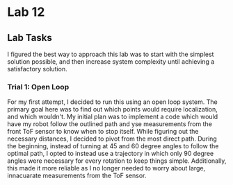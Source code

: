 # Lab 12

## Lab Tasks

I figured the best way to approach this lab was to start with the simplest solution possible, and then increase system complexity until achieving a satisfactory solution. 

### Trial 1: Open Loop

For my first attempt, I decided to run this using an open loop system. The primary goal here was to find out which points would require localization, and which wouldn't. My initial plan was to implement a code which would have my robot follow the outlined path and yse measurements from the front ToF sensor to know when to stop itself. While figuring out the necessary distances, I decided to pivot from the most direct path. During the beginning, instead of turning at 45 and 60 degree angles to follow the optimal path, I opted to instead use a trajectory in which only 90 degree angles were necessary for every rotation to keep things simple. Additionally, this made it more reliable as I no longer needed to worry about large, innacuarate measurements from the ToF sensor. 
